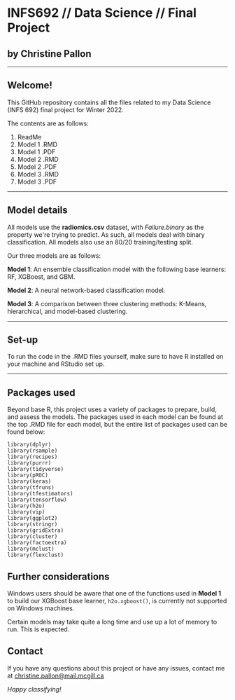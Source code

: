 # **INFS692 // Data Science // Final Project**

## by Christine Pallon

***


## Welcome!


This GitHub repository contains all the files related to my Data Science (INFS 692) final project for Winter 2022.  

The contents are as follows:

1. ReadMe
2. Model 1 .RMD
3. Model 1 .PDF
4. Model 2 .RMD
5. Model 2 .PDF 
6. Model 3 .RMD
7. Model 3 .PDF 

***

## Model details

All models use the **radiomics.csv** dataset, with *Failure.binary* as the property we're trying to predict. As such, all models deal with binary classification. All models also use an 80/20 training/testing split. 

Our three models are as follows:

**Model 1**: An ensemble classification model with the following base learners: RF, XGBoost, and GBM.

**Model 2**: A neural network-based classification model.

**Model 3**: A comparison between three clustering methods: K-Means, hierarchical, and model-based clustering. 

*** 

## Set-up

To run the code in the .RMD files yourself, make sure to have R installed on your machine and RStudio set up.

***

## Packages used

Beyond base R, this project uses a variety of packages to prepare, build, and assess the models. The packages used in each model can be found at the top .RMD file for each model, but the entire list of packages used can be found below:

`library(dplyr)`     
`library(rsample)`    
`library(recipes)`    
`library(purrr)`     
`library(tidyverse)`  
`library(pROC)`  
`library(keras)`       
`library(tfruns)`       
`library(tfestimators)`  
`library(tensorflow)`   
`library(h2o)`    
`library(vip)`  
`library(ggplot2)`  
`library(stringr)`     
`library(gridExtra)`  
`library(cluster)`   
`library(factoextra)`  
`library(mclust)`  
`library(flexclust)`

## Further considerations

Windows users should be aware that one of the functions used in **Model 1** to build our XGBoost base learner, `h2o.xgboost()`, is currently not supported on Windows machines.

Certain models may take quite a long time and use up a lot of memory to run. This is expected.


## Contact

If you  have any questions about this project or have any issues, contact me at christine.pallon@mail.mcgill.ca

*Happy classifying!* 
